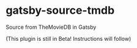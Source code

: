 # gatsby-source-tmdb

Source from TheMovieDB in Gatsby

(This plugin is still in Beta! Instructions will follow)
